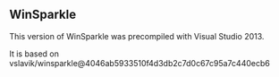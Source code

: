 ## WinSparkle

This version of WinSparkle was precompiled with Visual Studio 2013.

It is based on vslavik/winsparkle@4046ab5933510f4d3db2c7d0c67c95a7c440ecb6
